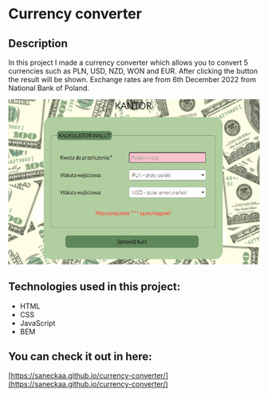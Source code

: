 # Currency converter

## Description
In this project I made a currency converter which allows you to convert 5 currencies such as PLN, USD, NZD, WON and EUR. 
After clicking the button the result will be shown.
Exchange rates are from 6th December 2022 from National Bank of Poland.

![](https://github.com/saneckaA/currency-converter/blob/main/images/Animation-currency.gif?raw=true)

## Technologies used in this project:

- HTML
- CSS
- JavaScript
- BEM

## You can check it out in here:

[https://saneckaa.github.io/currency-converter/](https://saneckaa.github.io/currency-converter/)
